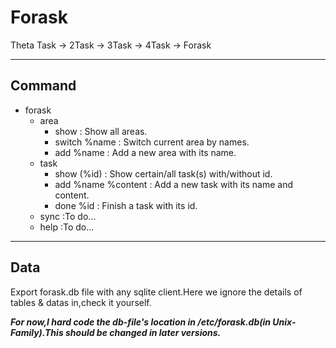 <!-- 
	author:Ranger
	org:Theta Group
-->
# Forask
Theta Task -> 2Task -> 3Task -> 4Task -> Forask

----
## Command

* forask
	+ area
		* show : Show all areas.
		* switch %name : Switch current area by names.
		* add %name : Add a new area with its name.
	+ task 
		* show (%id) : Show certain/all task(s) with/without id.
		* add %name %content : Add a new task with its name and content.
		* done %id : Finish a task with its id.
	+ sync :To do...
	+ help :To do...

----
## Data

Export forask.db file with any sqlite client.Here we ignore the details of tables & datas in,check it yourself.

***For now,I hard code the db-file's location in /etc/forask.db(in Unix-Family).This should be changed in later versions.***

